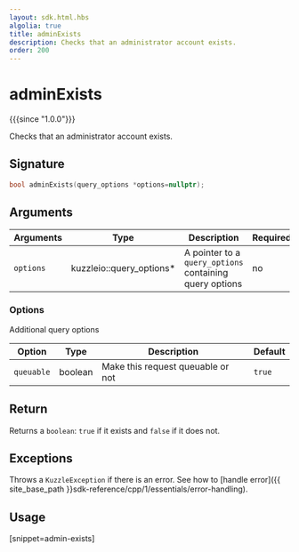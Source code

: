 ```yaml
---
layout: sdk.html.hbs
algolia: true
title: adminExists
description: Checks that an administrator account exists.
order: 200
---
```


# adminExists

{{{since "1.0.0"}}}

Checks that an administrator account exists.

## Signature
```cpp
bool adminExists(query_options *options=nullptr);
```

## Arguments

| Arguments | Type          | Description                                             | Required |
| --------- | ------------- | ------------------------------------------------------- | -------- |
| `options` | kuzzleio::query_options* | A pointer to a `query_options` containing query options | no       |

### **Options**

Additional query options

| Option     | Type    | Description                       | Default |
| ---------- | ------- | --------------------------------- | ------- |
| `queuable` | boolean | Make this request queuable or not | `true`  |

## Return

Returns a `boolean`: `true` if it exists and `false` if it does not.

## Exceptions

Throws a `KuzzleException` if there is an error. See how to [handle error]({{ site_base_path }}sdk-reference/cpp/1/essentials/error-handling).

## Usage

[snippet=admin-exists]
